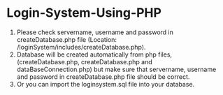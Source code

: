 # Login-System-Using-PHP
1. Please check  servername,  username  and  password  in  createDatabase.php  file      (Location: /loginSystem/includes/createDatabase.php).  
2. Database will be created automatically from php files, (createDatabase.php, createDatabase.php and dataBaseConnection.php) but make sure that servername, username and password in createDatabase.php file should be correct.  
3. Or you can import the loginsystem.sql file into your database.
